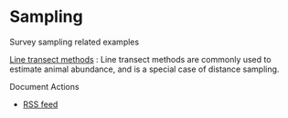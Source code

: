 #  Sampling

Survey sampling related examples

[Line transect methods][1]
:  Line transect methods are commonly used to estimate animal abundance, and is a special case of distance sampling.

Document Actions

* [RSS feed][2]

[1]: line-transect-methods.html
[2]: RSS ""
